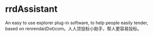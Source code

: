 rrdAssistant
============

An easy to use explorer plug-in software, to help people easily tender, based on renrendai(Dot)com。人人贷投标小助手，帮人更容易投标。